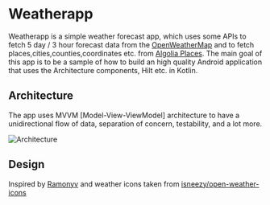 # Weatherapp

Weatherapp is a simple weather forecast app, which uses some APIs to fetch 5 day / 3 hour forecast data
from the [OpenWeatherMap](https://openweathermap.org/forecast5) and to fetch places,cities,counties,coordinates etc.
from [Algolia Places](https://community.algolia.com/places/). The main goal of this app is to be a sample of how to build an high quality Android application
that uses the Architecture components, Hilt etc. in Kotlin.

## Architecture
The app uses MVVM [Model-View-ViewModel] architecture to have a unidirectional flow of data, separation of concern, testability, and a lot more.

![Architecture](https://developer.android.com/topic/libraries/architecture/images/final-architecture.png)

## Design
Inspired by [Ramonyv](https://www.uplabs.com/posts/weather-app-freebie) and weather icons taken from [isneezy/open-weather-icons](https://github.com/isneezy/open-weather-icons)
